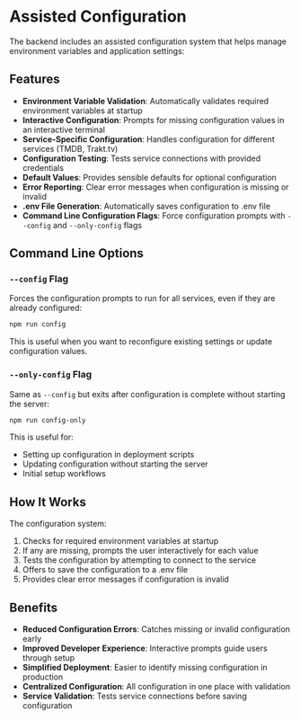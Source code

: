 # Assisted Configuration

The backend includes an assisted configuration system that helps manage environment variables and application settings:

## Features

- **Environment Variable Validation**: Automatically validates required environment variables at startup
- **Interactive Configuration**: Prompts for missing configuration values in an interactive terminal
- **Service-Specific Configuration**: Handles configuration for different services (TMDB, Trakt.tv)
- **Configuration Testing**: Tests service connections with provided credentials
- **Default Values**: Provides sensible defaults for optional configuration
- **Error Reporting**: Clear error messages when configuration is missing or invalid
- **.env File Generation**: Automatically saves configuration to .env file
- **Command Line Configuration Flags**: Force configuration prompts with `--config` and `--only-config` flags

## Command Line Options

### `--config` Flag

Forces the configuration prompts to run for all services, even if they are already configured:

```bash
npm run config
```

This is useful when you want to reconfigure existing settings or update configuration values.

### `--only-config` Flag

Same as `--config` but exits after configuration is complete without starting the server:

```bash
npm run config-only
```

This is useful for:

- Setting up configuration in deployment scripts
- Updating configuration without starting the server
- Initial setup workflows

## How It Works

The configuration system:

1. Checks for required environment variables at startup
2. If any are missing, prompts the user interactively for each value
3. Tests the configuration by attempting to connect to the service
4. Offers to save the configuration to a .env file
5. Provides clear error messages if configuration is invalid

## Benefits

- **Reduced Configuration Errors**: Catches missing or invalid configuration early
- **Improved Developer Experience**: Interactive prompts guide users through setup
- **Simplified Deployment**: Easier to identify missing configuration in production
- **Centralized Configuration**: All configuration in one place with validation
- **Service Validation**: Tests service connections before saving configuration
